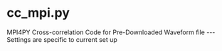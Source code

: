 # cc_mpi.py
MPI4PY Cross-correlation Code for Pre-Downloaded Waveform file --- Settings are specific to current set up
